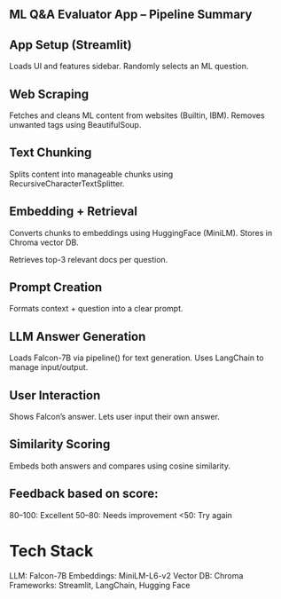 ## ML Q&A Evaluator App – Pipeline Summary
## App Setup (Streamlit)

Loads UI and features sidebar.
Randomly selects an ML question.

## Web Scraping

Fetches and cleans ML content from websites (Builtin, IBM).
Removes unwanted tags using BeautifulSoup.

## Text Chunking

Splits content into manageable chunks using RecursiveCharacterTextSplitter.

## Embedding + Retrieval

Converts chunks to embeddings using HuggingFace (MiniLM).
Stores in Chroma vector DB.

Retrieves top-3 relevant docs per question.

## Prompt Creation

Formats context + question into a clear prompt.

## LLM Answer Generation

Loads Falcon-7B via pipeline() for text generation.
Uses LangChain to manage input/output.

## User Interaction

Shows Falcon’s answer.
Lets user input their own answer.

## Similarity Scoring

Embeds both answers and compares using cosine similarity.

## Feedback based on score:
 80–100: Excellent
 50–80: Needs improvement
 <50: Try again

#  Tech Stack
LLM: Falcon-7B
Embeddings: MiniLM-L6-v2
Vector DB: Chroma
Frameworks: Streamlit, LangChain, Hugging Face

